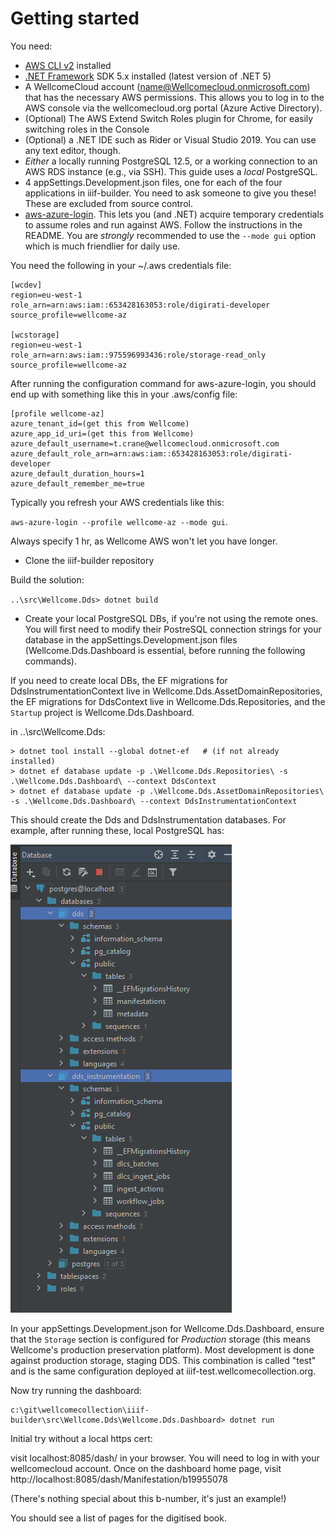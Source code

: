 # Getting started

You need:

* [AWS CLI v2](https://docs.aws.amazon.com/cli/latest/userguide/install-cliv2.html) installed
* [.NET Framework](https://dotnet.microsoft.com/download) SDK 5.x installed (latest version of .NET 5)
* A WellcomeCloud account (name@Wellcomecloud.onmicrosoft.com) that has the necessary AWS permissions. This allows you to log in to the AWS console via the wellcomecloud.org portal (Azure Active Directory).
* (Optional) The AWS Extend Switch Roles plugin for Chrome, for easily switching roles in the Console
* (Optional) a .NET IDE such as Rider or Visual Studio 2019. You can use any text editor, though.
* _Either_ a locally running PostgreSQL 12.5, or a working connection to an AWS RDS instance (e.g., via SSH). This guide uses a _local_ PostgreSQL.
* 4 appSettings.Development.json files, one for each of the four applications in iiif-builder. You need to ask someone to give you these! These are excluded from source control. 
* [aws-azure-login](https://github.com/sportradar/aws-azure-login). This lets you (and .NET) acquire temporary credentials to assume roles and run against AWS. Follow the instructions in the README. You are _strongly_ recommended to use the `--mode gui` option which is much friendlier for daily use. 

You need the following in your ~/.aws credentials file:

```
[wcdev]
region=eu-west-1
role_arn=arn:aws:iam::653428163053:role/digirati-developer
source_profile=wellcome-az

[wcstorage]
region=eu-west-1
role_arn=arn:aws:iam::975596993436:role/storage-read_only
source_profile=wellcome-az
```

After running the configuration command for aws-azure-login, you should end up with something like this in your .aws/config file:

```
[profile wellcome-az]
azure_tenant_id=(get this from Wellcome)
azure_app_id_uri=(get this from Wellcome)
azure_default_username=t.crane@wellcomecloud.onmicrosoft.com
azure_default_role_arn=arn:aws:iam::653428163053:role/digirati-developer
azure_default_duration_hours=1
azure_default_remember_me=true
```

Typically you refresh your AWS credentials like this: 

`aws-azure-login --profile wellcome-az --mode gui`. 

Always specify 1 hr, as Wellcome AWS won't let you have longer. 

* Clone the iiif-builder repository

Build the solution:

`..\src\Wellcome.Dds> dotnet build`

* Create your local PostgreSQL DBs, if you're not using the remote ones. You will first need to modify their PostreSQL connection strings for your database in the appSettings.Development.json files (Wellcome.Dds.Dashboard is essential, before running the following commands).

If you need to create local DBs, the EF migrations for DdsInstrumentationContext live in Wellcome.Dds.AssetDomainRepositories, the EF migrations for DdsContext live in Wellcome.Dds.Repositories, and the `Startup` project is Wellcome.Dds.Dashboard.

in ..\src\Wellcome.Dds:

```
> dotnet tool install --global dotnet-ef   # (if not already installed)
> dotnet ef database update -p .\Wellcome.Dds.Repositories\ -s .\Wellcome.Dds.Dashboard\ --context DdsContext
> dotnet ef database update -p .\Wellcome.Dds.AssetDomainRepositories\ -s .\Wellcome.Dds.Dashboard\ --context DdsInstrumentationContext
```

This should create the Dds and DdsInstrumentation databases. For example, after running these, local PostgreSQL has:

![DataGrip Screenshot](local-postgres.PNG "Local PostgreSQL")

In your appSettings.Development.json for Wellcome.Dds.Dashboard, ensure that the `Storage` section is configured for _Production_ storage (this means Wellcome's production preservation platform). Most development is done against production storage, staging DDS. This combination is called "test" and is the same configuration deployed at iiif-test.wellcomecollection.org.

Now try running the dashboard:

```
c:\git\wellcomecollection\iiif-builder\src\Wellcome.Dds\Wellcome.Dds.Dashboard> dotnet run
```

Initial try without a local https cert:

visit localhost:8085/dash/ in your browser. You will need to log in with your wellcomecloud account.
Once on the dashboard home page, visit http://localhost:8085/dash/Manifestation/b19955078

(There's nothing special about this b-number, it's just an example!)

You should see a list of pages for the digitised book.




